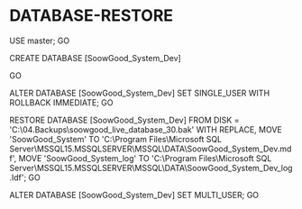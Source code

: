 # DATABASE-RESTORE

USE master;
GO

CREATE DATABASE [SoowGood_System_Dev]

GO

ALTER DATABASE [SoowGood_System_Dev]
SET SINGLE_USER
WITH ROLLBACK IMMEDIATE;
GO

RESTORE DATABASE [SoowGood_System_Dev]
FROM DISK = 'C:\04.Backups\soowgood_live_database_30.bak'
WITH REPLACE,
MOVE 'SoowGood_System' TO 'C:\Program Files\Microsoft SQL Server\MSSQL15.MSSQLSERVER\MSSQL\DATA\SoowGood_System_Dev.mdf',
MOVE 'SoowGood_System_log' TO 'C:\Program Files\Microsoft SQL Server\MSSQL15.MSSQLSERVER\MSSQL\DATA\SoowGood_System_Dev_log.ldf';
GO

ALTER DATABASE [SoowGood_System_Dev]
SET MULTI_USER;
GO
